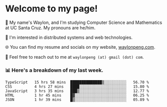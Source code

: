 # Welcome to my page! 

👋 My name's Waylon, and I'm studying Computer Science and Mathematics at UC Santa Cruz. My pronouns are he/him. 

💭 I'm interested in distributed systems and web technologies.

🌐 You can find my resume and socials on my website, [waylonpeng.com](https://www.waylonpeng.com).

📧 Feel free to reach out to me at `waylonpeng (at) gmail (dot) com`.

### 📊 Here's a breakdown of my last week.

<!--START_SECTION:waka-->
```text
TypeScript   15 hrs 58 mins  ██████████████▒░░░░░░░░░░   56.70 % 
CSS          4 hrs 27 mins   ████░░░░░░░░░░░░░░░░░░░░░   15.80 % 
JavaScript   3 hrs 35 mins   ███▒░░░░░░░░░░░░░░░░░░░░░   12.77 % 
HTML         1 hr 45 mins    █▓░░░░░░░░░░░░░░░░░░░░░░░   06.25 % 
JSON         1 hr 39 mins    █▒░░░░░░░░░░░░░░░░░░░░░░░   05.89 % 
```
<!--END_SECTION:waka-->

